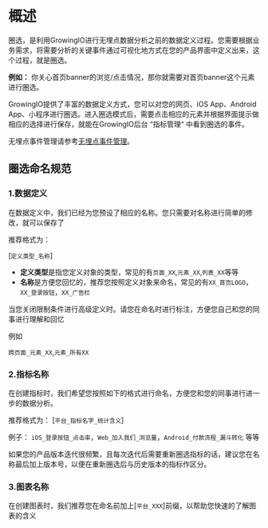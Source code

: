 # 概述

圈选，是利用GrowingIO进行无埋点数据分析之前的数据定义过程。您需要根据业务需求，将需要分析的关键事件通过可视化地方式在您的产品界面中定义出来，这个过程，就是圈选。

**例如：** 你关心首页banner的浏览/点击情况，那你就需要对首页banner这个元素进行圈选。

GrowingIO提供了丰富的数据定义方式，您可以对您的网页、iOS App、Android App、小程序进行圈选。进入圈选模式后，需要点击相应的元素并根据界面提示做相应的选择进行保存，就能在GrowingIO后台 “指标管理“ 中看到圈选的事件。

无埋点事件管理请参考[无埋点事件管理](../datamanage/event-manage/auto.md)。

## 圈选命名规范 <a id="quan-xuan-ming-ming-gui-fan"></a>

### 1.数据定义 <a id="1-shu-ju-ding-yi"></a>

在数据定义中，我们已经为您预设了相应的名称。您只需要对名称进行简单的修改，就可以保存了

推荐格式为：

\[`定义类型_名称`\]

* **定义类型**是指您定义对象的类型，常见的有`页面_XX`,`元素_XX`,`列表_XX`等等
* **名称**是方便您回忆的，推荐您按照定义对象来命名，常见的有`XX_首页LOGO`，`XX_登录按钮`，`XX_广告栏`

当您关闭限制条件进行高级定义时。请您在命名时进行标注，方便您自己和您的同事进行理解和回忆

例如

`跨页面_元素_XX`,`元素_所有XX`

### 2.指标名称 <a id="2-zhi-biao-ming-cheng"></a>

在创建指标时，我们希望您按照如下的格式进行命名，方便您和您的同事进行进一步的数据分析。

推荐格式为： \[`平台_指标名字_统计含义`\]

例子： `iOS_登录按钮_点击率`，`Web_加入我们_浏览量`，`Android_付款流程_漏斗转化` 等等

如果您的产品版本迭代很频繁，且每次迭代后需要重新圈选指标的话，建议您在名称最后加上版本号，以便在重新圈选后与历史版本的指标作区分。

### 3.图表名称 <a id="3-tu-biao-ming-cheng"></a>

在创建图表时，我们推荐您在命名前加上\[`平台_XXX`\]前缀，以帮助您快速的了解图表的含义

